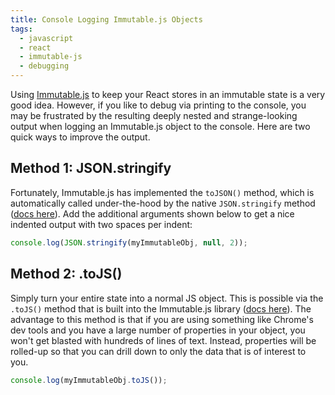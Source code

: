 ```yaml
---
title: Console Logging Immutable.js Objects
tags:
  - javascript
  - react
  - immutable-js
  - debugging
---
```


Using [Immutable.js][immutable-js] to keep your React stores in an immutable state is a very good idea. However, if you like to debug via printing to the console, you may be frustrated by the resulting deeply nested and strange-looking output when logging an Immutable.js object to the console. Here are two quick ways to improve the output.

## Method 1: JSON.stringify
Fortunately, Immutable.js has implemented the `toJSON()` method, which is automatically called under-the-hood by the native `JSON.stringify` method ([docs here](json-stringify)). Add the additional arguments shown below to get a nice indented output with two spaces per indent:

```js
console.log(JSON.stringify(myImmutableObj, null, 2));
```

## Method 2: .toJS()
Simply turn your entire state into a normal JS object. This is possible via the `.toJS()` method that is built into the Immutable.js library ([docs here](immutable-to-js)). The advantage to this method is that if you are using something like Chrome's dev tools and you have a large number of properties in your object, you won't get blasted with hundreds of lines of text. Instead, properties will be rolled-up so that you can drill down to only the data that is of interest to you.

```js
console.log(myImmutableObj.toJS());
```

[immutable-js]: http://facebook.github.io/immutable-js/
[json-stringify]: https://developer.mozilla.org/en-US/docs/Web/JavaScript/Reference/Global_Objects/JSON/stringify
[immutable-to-js]: http://facebook.github.io/immutable-js/docs/#/Map/toJS
